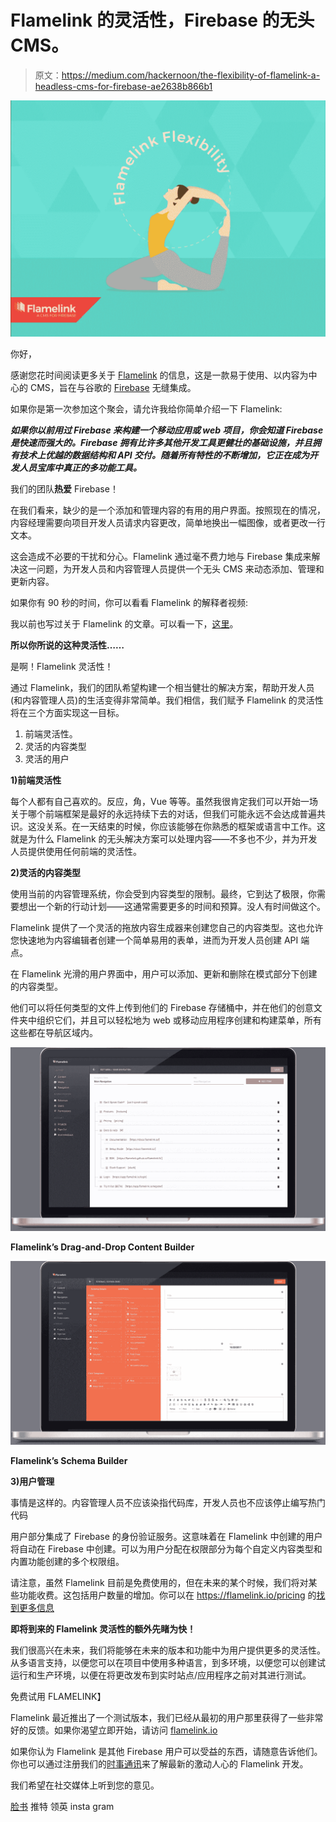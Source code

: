# Flamelink 的灵活性，Firebase 的无头 CMS。

> 原文：<https://medium.com/hackernoon/the-flexibility-of-flamelink-a-headless-cms-for-firebase-ae2638b866b1>

![](img/d8486b64c698f27a91031719fac2c71c.png)

你好，

感谢您花时间阅读更多关于 [Flamelink](https://hackernoon.com/tagged/flamelink) 的信息，这是一款易于使用、以内容为中心的 CMS，旨在与谷歌的 [Firebase](https://hackernoon.com/tagged/firebase) 无缝集成。

如果你是第一次参加这个聚会，请允许我给你简单介绍一下 Flamelink:

***如果你以前用过 Firebase 来构建一个移动应用或 web 项目，你会知道 Firebase 是快速而强大的。Firebase 拥有比许多其他开发工具更健壮的基础设施，并且拥有技术上优越的数据结构和 API 交付。随着所有特性的不断增加，它正在成为开发人员宝库中真正的多功能工具。***

我们的团队**热爱** Firebase！

在我们看来，缺少的是一个添加和管理内容的有用的用户界面。按照现在的情况，内容经理需要向项目开发人员请求内容更改，简单地换出一幅图像，或者更改一行文本。

这会造成不必要的干扰和分心。Flamelink 通过毫不费力地与 Firebase 集成来解决这一问题，为开发人员和内容管理人员提供一个无头 CMS 来动态添加、管理和更新内容。

如果你有 90 秒的时间，你可以看看 Flamelink 的解释者视频:

我以前也写过关于 Flamelink 的文章。可以看一下，[这里](https://hackernoon.com/flamelink-the-cms-for-firebase-youve-been-searching-for-is-here-dac5bfccdd4a)。

**所以你所说的这种灵活性……**

是啊！Flamelink 灵活性！

通过 Flamelink，我们的团队希望构建一个相当健壮的解决方案，帮助开发人员(和内容管理人员)的生活变得非常简单。我们相信，我们赋予 Flamelink 的灵活性将在三个方面实现这一目标。

1.  前端灵活性。
2.  灵活的内容类型
3.  灵活的用户

**1)前端灵活性**

每个人都有自己喜欢的。反应，角，Vue 等等。虽然我很肯定我们可以开始一场关于哪个前端框架是最好的永远持续下去的对话，但我们可能永远不会达成普遍共识。这没关系。在一天结束的时候，你应该能够在你熟悉的框架或语言中工作。这就是为什么 Flamelink 的无头解决方案可以处理内容——不多也不少，并为开发人员提供使用任何前端的灵活性。

**2)灵活的内容类型**

使用当前的内容管理系统，你会受到内容类型的限制。最终，它到达了极限，你需要想出一个新的行动计划——这通常需要更多的时间和预算。没人有时间做这个。

Flamelink 提供了一个灵活的拖放内容生成器来创建您自己的内容类型。这也允许您快速地为内容编辑者创建一个简单易用的表单，进而为开发人员创建 API 端点。

在 Flamelink 光滑的用户界面中，用户可以添加、更新和删除在模式部分下创建的内容类型。

他们可以将任何类型的文件上传到他们的 Firebase 存储桶中，并在他们的创意文件夹中组织它们，并且可以轻松地为 web 或移动应用程序创建和构建菜单，所有这些都在导航区域内。

![](img/460004634b5a45890c6dfd4ab3c517b7.png)

**Flamelink’s Drag-and-Drop Content Builder**

![](img/b757dd18636c110a1551fec8ba314021.png)

**Flamelink’s Schema Builder**

**3)用户管理**

事情是这样的。内容管理人员不应该染指代码库，开发人员也不应该停止编写热门代码

用户部分集成了 Firebase 的身份验证服务。这意味着在 Flamelink 中创建的用户将自动在 Firebase 中创建。可以为用户分配在权限部分为每个自定义内容类型和内置功能创建的多个权限组。

请注意，虽然 Flamelink 目前是免费使用的，但在未来的某个时候，我们将对某些功能收费。这包括用户数量的增加。你可以在 https://flamelink.io/pricing 的[找到更多信息](https://flamelink.io/pricing)

**即将到来的 Flamelink 灵活性的额外先睹为快！**

我们很高兴在未来，我们将能够在未来的版本和功能中为用户提供更多的灵活性。从多语言支持，以便您可以在项目中使用多种语言，到多环境，以便您可以创建试运行和生产环境，以便在将更改发布到实时站点/应用程序之前对其进行测试。

免费试用 FLAMELINK】

Flamelink 最近推出了一个测试版本，我们已经从最初的用户那里获得了一些非常好的反馈。如果你渴望立即开始，请访问 [flamelink.io](https://flamelink.io/)

如果你认为 Flamelink 是其他 Firebase 用户可以受益的东西，请随意告诉他们。你也可以通过注册我们的[时事通讯](https://flamelink.io/newsletter)来了解最新的激动人心的 Flamelink 开发。

我们希望在社交媒体上听到您的意见。

[脸书](https://www.facebook.com/FlamelinkCMS/)
推特 领英 insta gram